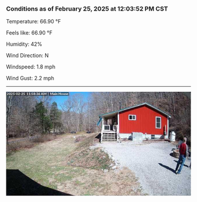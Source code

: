 ### Conditions as of February 25, 2025 at 12:03:52 PM CST 

Temperature: 66.90 &deg;F

Feels like: 66.90 &deg;F

Humidity: 42%

Wind Direction: N

Windspeed: 1.8 mph

Wind Gust: 2.2 mph

---

<img src="./images/latest.jpeg"/>


